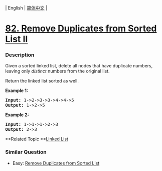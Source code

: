 | English | [简体中文](README.md) |

# [82. Remove Duplicates from Sorted List II](https://leetcode-cn.com/problems/remove-duplicates-from-sorted-list-ii)
 ### Description
<p>Given a sorted linked list, delete all nodes that have duplicate numbers, leaving only <em>distinct</em> numbers from the original list.</p>

<p>Return the linked list sorted as well.</p>

<p><strong>Example 1:</strong></p>

<pre>
<strong>Input:</strong> 1-&gt;2-&gt;3-&gt;3-&gt;4-&gt;4-&gt;5
<strong>Output:</strong> 1-&gt;2-&gt;5
</pre>

<p><strong>Example 2:</strong></p>

<pre>
<strong>Input:</strong> 1-&gt;1-&gt;1-&gt;2-&gt;3
<strong>Output:</strong> 2-&gt;3
</pre>

**Related Topic	**[Linked List](https://leetcode-cn.com/tag/linked-list) 

### Similar Question
 - Easy:	[Remove Duplicates from Sorted List](https://leetcode-cn.com/problems/remove-duplicates-from-sorted-list) 
